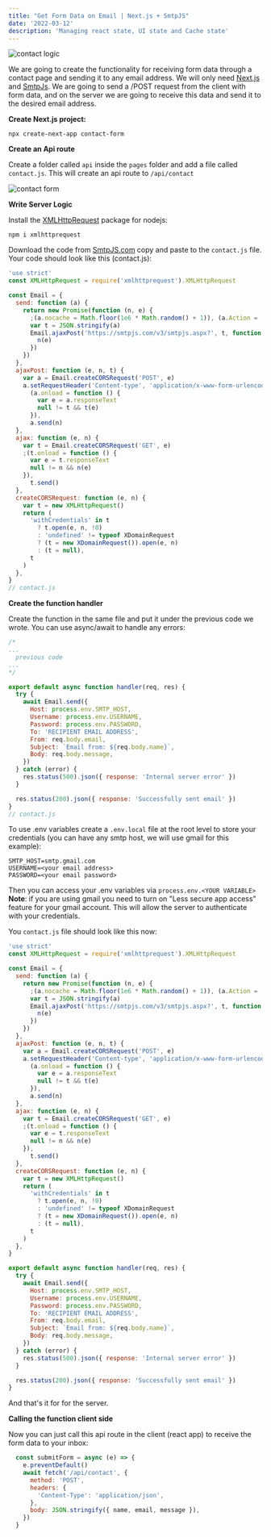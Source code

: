```yaml
---
title: "Get Form Data on Email | Next.js + SmtpJS"
date: '2022-03-12'
description: 'Managing react state, UI state and Cache state'
---
```


![contact logic](/images/contact-f.png)

We are going to create the functionality for receiving form data through a contact page and sending it to any email address. We will only need [Next.js](https://nextjs.org/) and [SmtpJs](https://smtpjs.com/). We are going to send a /POST request from the client with form data, and on the server we are going to receive this data and send it to the desired email address.

**Create Next.js project:**
  
`npx create-next-app contact-form`

**Create an Api route**  

Create a folder called `api` inside the `pages` folder and add a file called `contact.js`. This will create an api route to `/api/contact`

![contact form](/images/contact-folder.png)

**Write Server Logic**

Install the [XMLHttpRequest](https://github.com/driverdan/node-XMLHttpRequest) package for nodejs:

`npm i xmlhttprequest`

Download the code from [SmtpJS.com](SmtpJS.com) copy and paste to the `contact.js` file. Your code should look like this (contact.js):

```javascript
'use strict'
const XMLHttpRequest = require('xmlhttprequest').XMLHttpRequest

const Email = {
  send: function (a) {
    return new Promise(function (n, e) {
      ;(a.nocache = Math.floor(1e6 * Math.random() + 1)), (a.Action = 'Send')
      var t = JSON.stringify(a)
      Email.ajaxPost('https://smtpjs.com/v3/smtpjs.aspx?', t, function (e) {
        n(e)
      })
    })
  },
  ajaxPost: function (e, n, t) {
    var a = Email.createCORSRequest('POST', e)
    a.setRequestHeader('Content-type', 'application/x-www-form-urlencoded'),
      (a.onload = function () {
        var e = a.responseText
        null != t && t(e)
      }),
      a.send(n)
  },
  ajax: function (e, n) {
    var t = Email.createCORSRequest('GET', e)
    ;(t.onload = function () {
      var e = t.responseText
      null != n && n(e)
    }),
      t.send()
  },
  createCORSRequest: function (e, n) {
    var t = new XMLHttpRequest()
    return (
      'withCredentials' in t
        ? t.open(e, n, !0)
        : 'undefined' != typeof XDomainRequest
        ? (t = new XDomainRequest()).open(e, n)
        : (t = null),
      t
    )
  },
}
// contact.js
```

**Create the function handler**

Create the function in the same file and put it under the previous code we wrote. You can use async/await to handle any errors:

```javascript
/* 
...
  previous code 
...
*/

export default async function handler(req, res) {
  try {
    await Email.send({
      Host: process.env.SMTP_HOST,
      Username: process.env.USERNAME,
      Password: process.env.PASSWORD,
      To: 'RECIPIENT EMAIL ADDRESS',
      From: req.body.email,
      Subject: `Email from: ${req.body.name}`,
      Body: req.body.message,
    })
  } catch (error) {
    res.status(500).json({ response: 'Internal server error' })
  }

  res.status(200).json({ response: 'Successfully sent email' })
}
// contact.js
```

To use .env variables create a `.env.local` file at the root level to store your credentials (you can have any smtp host, we will use gmail for this example):

```env
SMTP_HOST=smtp.gmail.com
USERNAME=<your email address>
PASSWORD=<your email password>
```

Then you can access your .env variables via `process.env.<YOUR VARIABLE>`  
**Note**: if you are using gmail you need to turn on "Less secure app access" feature for your gmail account. This will allow the server to authenticate with your credentials.  

You `contact.js` file should look like this now:

```javascript
'use strict'
const XMLHttpRequest = require('xmlhttprequest').XMLHttpRequest

const Email = {
  send: function (a) {
    return new Promise(function (n, e) {
      ;(a.nocache = Math.floor(1e6 * Math.random() + 1)), (a.Action = 'Send')
      var t = JSON.stringify(a)
      Email.ajaxPost('https://smtpjs.com/v3/smtpjs.aspx?', t, function (e) {
        n(e)
      })
    })
  },
  ajaxPost: function (e, n, t) {
    var a = Email.createCORSRequest('POST', e)
    a.setRequestHeader('Content-type', 'application/x-www-form-urlencoded'),
      (a.onload = function () {
        var e = a.responseText
        null != t && t(e)
      }),
      a.send(n)
  },
  ajax: function (e, n) {
    var t = Email.createCORSRequest('GET', e)
    ;(t.onload = function () {
      var e = t.responseText
      null != n && n(e)
    }),
      t.send()
  },
  createCORSRequest: function (e, n) {
    var t = new XMLHttpRequest()
    return (
      'withCredentials' in t
        ? t.open(e, n, !0)
        : 'undefined' != typeof XDomainRequest
        ? (t = new XDomainRequest()).open(e, n)
        : (t = null),
      t
    )
  },
}

export default async function handler(req, res) {
  try {
    await Email.send({
      Host: process.env.SMTP_HOST,
      Username: process.env.USERNAME,
      Password: process.env.PASSWORD,
      To: 'RECIPIENT EMAIL ADDRESS',
      From: req.body.email,
      Subject: `Email from: ${req.body.name}`,
      Body: req.body.message,
    })
  } catch (error) {
    res.status(500).json({ response: 'Internal server error' })
  }

  res.status(200).json({ response: 'Successfully sent email' })
}
```

And that's it for for the server.

**Calling the function client side**

Now you can just call this api route in the client (react app) to receive the form data to your inbox:

```jsx
  const submitForm = async (e) => {
    e.preventDefault()
    await fetch('/api/contact', {
      method: 'POST',
      headers: {
        'Content-Type': 'application/json',
      },
      body: JSON.stringify({ name, email, message }),
    })
  }
```

